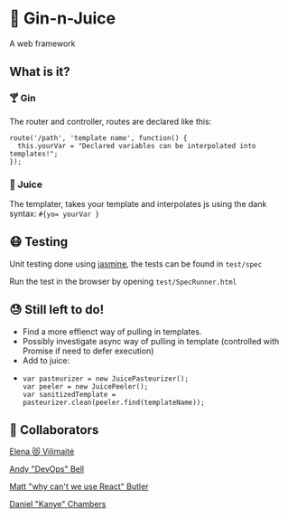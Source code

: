 # :tropical_drink: Gin-n-Juice
A web framework 

## What is it?

### :cocktail: Gin
The router and controller, routes are declared like this: 

```
route('/path', 'template name', function() {
  this.yourVar = "Declared variables can be interpolated into templates!";
});
```

### :tangerine: Juice
The templater, takes your template and interpolates js using the dank syntax:
``` #{yo= yourVar } ```

## :mask: Testing
Unit testing done using [jasmine](http://jasmine.github.io/), the tests can be found in ```test/spec``` 

Run the test in the browser by opening ```test/SpecRunner.html```

## :sweat: Still left to do!

- Find a more effienct way of pulling in templates.
- Possibly investigate async way of pulling in template (controlled with Promise if need to defer execution)
- Add to juice: 
- 	```
	var pasteurizer = new JuicePasteurizer();
	var peeler = new JuicePeeler();
	var sanitizedTemplate = pasteurizer.clean(peeler.find(templateName));
	```

## :busts_in_silhouette: Collaborators
[Elena :heart_eyes_cat: Vilimaitė](https://github.com/elena-vi)

[Andy "DevOps" Bell](https://github.com/andy-bell)

[Matt "why can't we use React" Butler](https://github.com/mbutlerw)

[Daniel "Kanye" Chambers](https://github.com/danielschambers)
